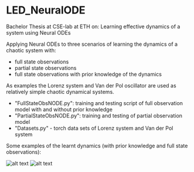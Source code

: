 # LED_NeuralODE
Bachelor Thesis at CSE-lab at ETH on: Learning effective dynamics of a system using Neural ODEs

Applying Neural ODEs to three scenarios of learning the dynamics of a chaotic system with:
  - full state observations
  - partial state observations
  - full state observations with prior knowledge of the dynamics
  
As examples the Lorenz system and Van der Pol oscillator are used as relatively simple chaotic dynamical systems.

  - "FullStateObsNODE.py": training and testing script of full observation model with and without prior knowledge
  - "PartialStateObsNODE.py": training and testing of partial observation model
  - "Datasets.py" - torch data sets of Lorenz system and Van der Pol system

Some examples of the learnt dynamics (with prior knowledge and full state observations):

![alt text](https://github.com/vbjan/LED_NeuralODE/blob/master/results_figures/SumKnowledge/0.6attractor.png)
![alt text](https://github.com/vbjan/LED_NeuralODE/blob/master/results_figures/SumKnowledge/0.6learntx.png)

